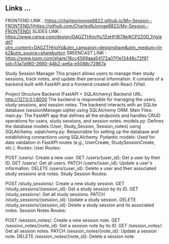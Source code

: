 ## Links ...
FRONTEND LINK : [https://charlesnjoroge8822.github.io/My-Session.-FRONTEND/](https://github.com/CharlesNJoroge8822/My-Session.-FRONTEND)
SLIDES LINK : https://www.canva.com/design/DAGZTHhjoYs/1ZeHFIB79ejKCP2Z0D_1Vg/edit?utm_content=DAGZTHhjoYs&utm_campaign=designshare&utm_medium=link2&utm_source=sharebutton
SREENCAST LINK : https://www.loom.com/share/18cc4569aaa54172a07f1e13448c72f9?sid=51a7a980-2660-44b2-ae6a-e5088c72867a

Study Session Manager
This project allows users to manage their study sessions, track notes, and update their personal information. It consists of a backend built with FastAPI and a frontend created with React (Vite).

Project Structure
Backend (FastAPI + SQLAlchemy)
Backend URL: http://127.0.0.1:8000
The backend is responsible for managing the users, study sessions, and session notes.
The backend interacts with an SQLite database (sessionManager.sqlite) using SQLAlchemy ORM.
Main Files:
main.py: The FastAPI app that defines all the endpoints and handles CRUD operations for users, study sessions, and session notes.
models.py: Defines the database models (User, Study_Session, Session_notes) using SQLAlchemy.
sqlalchemy.py: Responsible for setting up the database and establishing connections using SQLAlchemy.
Pydantic models: Used for data validation in FastAPI routes (e.g., UserCreate, StudySessionCreate, etc.).
Routes:
User Routes:

POST /users/: Create a new user.
GET /users/{user_id}: Get a user by their ID.
GET /users/: Get all users.
PATCH /users/{user_id}: Update a user's information.
DELETE /users/{user_id}: Delete a user and their associated study sessions and notes.
Study Session Routes:

POST /study_sessions/: Create a new study session.
GET /study_sessions/{session_id}: Get a study session by its ID.
GET /study_sessions/: Get all study sessions.
PATCH /study_sessions/{session_id}: Update a study session.
DELETE /study_sessions/{session_id}: Delete a study session and its associated notes.
Session Notes Routes:

POST /session_notes/: Create a new session note.
GET /session_notes/{note_id}: Get a session note by its ID.
GET /session_notes/: Get all session notes.
PATCH /session_notes/{note_id}: Update a session note.
DELETE /session_notes/{note_id}: Delete a session note.

